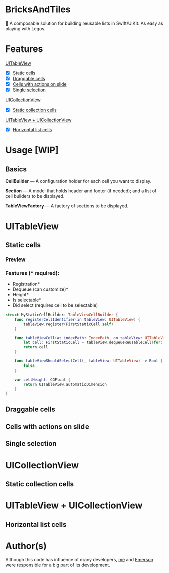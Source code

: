 # BricksAndTiles

🧱 A composable solution for building reusable lists in Swift/UIKit. As easy as playing with Legos.

# Features
[UITableView](#uitableview)
- [x] [Static cells](#static-cells)
- [x] [Draggable cells](#draggable-cells)
- [x] [Cells with actions on slide](#cells-with-actions-on-slide)
- [x] [Single selection](#single-selection)

[UICollectionView](#uicollectionview)
- [x] [Static collection cells](#static-collection-cells)

[UITableView + UICollectionView](#uitableview--uicollectionview)
- [x] [Horizontal list cells](#horizontal-list-cells)

# Usage [WIP]

## Basics

**CellBuilder** — A configuration holder for each cell you want to display.

**Section** — A model that holds header and footer (if needed); and a list of cell builders to be displayed.

**TableViewFactory** — A factory of sections to be displayed.

# UITableView
## Static cells

### Preview

### Features (* required):

- Registration*
- Dequeue (can customize)*
- Height*
- Is selectable*
- Did select (requires cell to be selectable)

```swift
struct MyStaticCellBuilder: TableViewCellBuilder {
    func registerCellIdentifier(in tableView: UITableView) {
        tableView.register(FirstStaticCell.self)
    }

    func tableViewCell(at indexPath: IndexPath, on tableView: UITableView) -> UITableViewCell {
        let cell: FirstStaticCell = tableView.dequeueReusableCell(for: indexPath)
        return cell
    }

    func tableViewShouldSelectCell(_ tableView: UITableView) -> Bool {
        false
    }

    var cellHeight: CGFloat {
        return UITableView.automaticDimension
    }
}
```

## Draggable cells

## Cells with actions on slide

## Single selection

# UICollectionView
## Static collection cells

# UITableView + UICollectionView
## Horizontal list cells

# Author(s)
Although this code has influence of many developers, [me](https://github.com/mugbug) and [Emerson](https://github.com/emmendesf) were responsible for a big part of its development.
